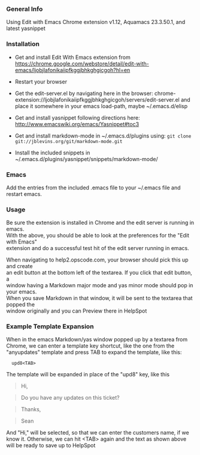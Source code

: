 ### General Info

Using Edit with Emacs Chrome extension v1.12, Aquamacs 23.3.50.1, and latest yasnippet

### Installation

* Get and install Edit With Emacs extension from
  https://chrome.google.com/webstore/detail/edit-with-emacs/ljobjlafonikaiipfkggjbhkghgicgoh?hl=en

* Restart your browser

* Get the edit-server.el by navigating here in the browser:
  chrome-extension://ljobjlafonikaiipfkggjbhkghgicgoh/servers/edit-server.el
  and place it somewhere in your emacs load-path, maybe ~/.emacs.d/elisp
  
* Get and install yasnippet following directions here: http://www.emacswiki.org/emacs/Yasnippet#toc3

* Get and install markdown-mode in ~/.emacs.d/plugins using: `git clone git://jblevins.org/git/markdown-mode.git`

* Install the included snippets in ~/.emacs.d/plugins/yasnippet/snippets/markdown-mode/

### Emacs

Add the entries from the included .emacs file to your ~/.emacs file and restart emacs.

### Usage

Be sure the extension is installed in Chrome and the edit server is running in emacs.  
With the above, you should be able to look at the preferences for the "Edit with Emacs"  
extension and do a successful test hit of the edit server running in emacs.

When navigating to help2.opscode.com, your browser should pick this up and create  
an edit button at the bottom left of the textarea.  If you click that edit button, a  
window having a Markdown major mode and yas minor mode should pop in your emacs.  
When you save Markdown in that window, it will be sent to the textarea that popped the  
window originally and you can Preview there in HelpSpot

### Example Template Expansion

When in the emacs Markdown/yas window popped up by a textarea from
Chrome, we can enter a template key shortcut, like the one from the
"anyupdates" template and press TAB to expand the template, like this:

      upd8<TAB>

The template will be expanded in place of the "upd8" key, like this

>Hi,

>Do you have any updates on this ticket?

>Thanks,

>Sean

And "Hi," will be selected, so that we can enter the customers name,
if we know it. Otherwise, we can hit \<TAB\> again and the text as shown
above will be ready to save up to HelpSpot
